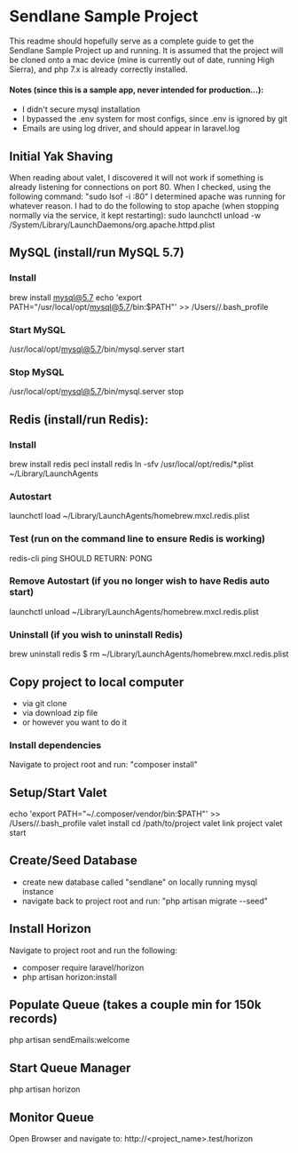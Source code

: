 # Sendlane Sample Project
This readme should hopefully serve as a complete guide to get the Sendlane Sample Project up and running. It is assumed that the project will be cloned onto a mac device (mine is currently out of date, running High Sierra), and php 7.x is already correctly installed.

#### Notes (since this is a sample app, never intended for production...):
- I didn't secure mysql installation
- I bypassed the .env system for most configs, since .env is ignored by git
- Emails are using log driver, and should appear in laravel.log

## Initial Yak Shaving
When reading about valet, I discovered it will not work if something is already listening for connections on port 80. When I checked, using the following command: "sudo lsof -i :80" I determined apache was running for whatever reason.  I had to do the following to stop apache (when stopping normally via the service, it kept restarting):
sudo launchctl unload -w /System/Library/LaunchDaemons/org.apache.httpd.plist

## MySQL (install/run MySQL 5.7)

### Install
brew install mysql@5.7
echo 'export PATH="/usr/local/opt/mysql@5.7/bin:$PATH"' >> /Users/<username>/.bash_profile

### Start MySQL
/usr/local/opt/mysql@5.7/bin/mysql.server start

### Stop MySQL
/usr/local/opt/mysql@5.7/bin/mysql.server stop

## Redis (install/run Redis):
### Install
brew install redis
pecl install redis
ln -sfv /usr/local/opt/redis/*.plist ~/Library/LaunchAgents

### Autostart
launchctl load ~/Library/LaunchAgents/homebrew.mxcl.redis.plist

### Test (run on the command line to ensure Redis is working)
redis-cli ping
SHOULD RETURN: PONG

### Remove Autostart (if you no longer wish to have Redis auto start)
launchctl unload ~/Library/LaunchAgents/homebrew.mxcl.redis.plist

### Uninstall (if you wish to uninstall Redis)
brew uninstall redis
$ rm ~/Library/LaunchAgents/homebrew.mxcl.redis.plist

## Copy project to local computer
- via git clone
- via download zip file
- or however you want to do it

### Install dependencies
Navigate to project root and run: "composer install"

## Setup/Start Valet
echo 'export PATH="~/.composer/vendor/bin:$PATH"' >> /Users/<username>/.bash_profile
valet install
cd /path/to/project
valet link project
valet start

## Create/Seed Database
- create new database called "sendlane" on locally running mysql instance
- navigate back to project root and run: "php artisan migrate --seed"

## Install Horizon
Navigate to project root and run the following:
- composer require laravel/horizon
- php artisan horizon:install

## Populate Queue (takes a couple min for 150k records)
php artisan sendEmails:welcome

## Start Queue Manager
php artisan horizon

## Monitor Queue
Open Browser and navigate to:
http://<project_name>.test/horizon
